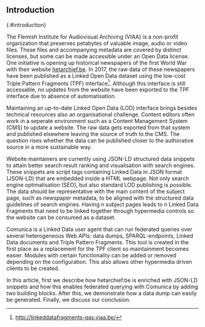 ## Introduction
{:#introduction}

The Flemish Institute for Audiovisual Archiving (VIAA) is a non-profit organization that preserves petabytes of valuable image, audio or video files. These files and accompanying metadata are covered by distinct licenses, but some can be made accessible under an Open Data license. One initiative is opening up historical newspapers of the first World War with their website [hetarchief.be](https://hetarchief.be). In 2017, the raw data of these newspapers have been published as a Linked Open Data dataset using the low-cost Triple Pattern Fragments (TPF) interface[^tpf]. Although this interface is still accessable, no updates from the website have been exported to the TPF interface due to absence of automatisation.

[^tpf]: http://linkeddatafragments-qas.viaa.be/ 

Maintaining an up-to-date Linked Open Data (LOD) interface brings besides technical resources also an organisational challenge. Content editors often work in a seperate environment such as a Content Management System (CMS) to update a website. The raw data gets exported from that system and published elsewhere leaving the source of truth to the CMS. The question rises whether the data can be published closer to the authorative source in a more sustainable way.

Website maintainers are currently using JSON-LD structured data snippets to attain better search result ranking and visualisation with search engines. These snippets are script tags containing Linked Data in JSON format (JSON-LD) that are embedded inside a HTML webpage. Not only search engine optimalisation (SEO), but also standard LOD publishing is possible. The data should be representative with the main content of the subject page, such as newspaper metadata, to be aligned with the structured data guidelines of search engines. Having n subject pages leads to n Linked Data Fragments that need to be linked together through hypermedia controls so the website can be consumed as a dataset.

Comunica is a Linked Data user agent that can run federated queries over several heterogeneous Web APIs: data dumps, SPARQL-endpoints, Linked Data documents and Triple Pattern Fragments. This tool is created in the first place as a replacement for the TPF client so maintainment becomes easier. Modules with certain functionality can be added or removed depending on the configuration. This also allows other hypermedia driven clients to be created.

In this article, first we describe how hetarchief.be is enriched with JSON-LD snippets and how this enables federated querying with Comunica by adding two building blocks. After this, we demonstrate how a data dump can easily be generated. Finally, we discuss our conclusion.

